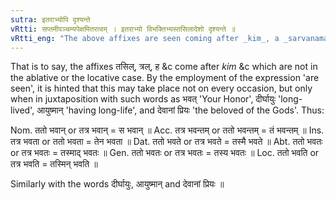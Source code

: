 ```yaml
---
sutra: इतराभ्योपि दृश्यन्ते
vRtti: सप्तमीपञ्चम्यपेक्षमितरत्वम् । इतराभ्यो विभक्तिभ्यस्तसिलादेशो दृश्यन्ते ॥
vRtti_eng: "The above affixes are seen coming after _kim_, a _sarvanama_ and _bahu_, ending with other case-affixes also, besides the locative and ablative."
---
```

That is to say, the affixes तसिल्, त्रल्, ह &c come after _kim_ &c which are not in the ablative or the locative case. By the employment of the expression 'are seen', it is hinted that this may take place not on every occasion, but only when in juxtaposition with such words as भवत् 'Your Honor', दीर्घायुः 'long-lived', आयुष्मान् 'having long-life', and देवानां प्रियः 'the beloved of the Gods'. Thus:

Nom. ततो भवान् or तत्र भवान् = स भवान् ॥
Acc. तत्र भवन्तम् or ततो भवन्तम् = तं भवन्तम् ॥
Ins. तत्र भवता or ततो भवता = तेन भवता ॥
Dat. ततो भवते or तत्र भवते = तस्मै भवते ॥
Abt. ततो भवतः or तत्र भवतः = तस्माद् भवतः ॥
Gen. ततो भवतः or तत्र भवतः = तस्य भवतः ॥
Loc. ततो भवति or तत्र भवति = तस्मिन् भवति ॥

Similarly with the words दीर्घायुः, आयुष्मान् and देवानां प्रियः ॥
